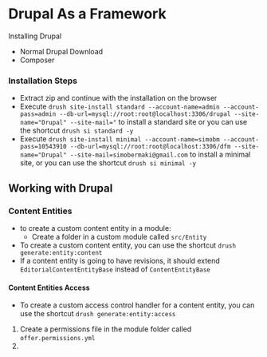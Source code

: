 # Drupal As a Framework

Installing Drupal

- Normal Drupal Download
- Composer

### Installation Steps

- Extract zip and continue with the installation on the browser
- Execute `drush site-install standard --account-name=admin --account-pass=admin --db-url=mysql://root:root@localhost:3306/drupal --site-name="Drupal" --site-mail="` to install a standard site or you can use the shortcut `drush si standard -y`
- Execute `drush site-install minimal --account-name=simobm --account-pass=10543910 --db-url=mysql://root:root@localhost:3306/dfm --site-name="Drupal" --site-mail=simobermaki@gmail.com` to install a minimal site, or you can use the shortcut `drush si minimal -y`

## Working with Drupal

### Content Entities

- to create a custom content entity in a module:
  - Create a folder in a custom module called `src/Entity`
- To create a custom content entity, you can use the shortcut `drush generate:entity:content`
- If a content entity is going to have revisions, it should extend `EditorialContentEntityBase` instead of `ContentEntityBase`

#### Content Entities Access

- To create a custom access control handler for a content entity, you can use the shortcut `drush generate:entity:access`

1. Create a permissions file in the module folder called `offer.permissions.yml`
2. 